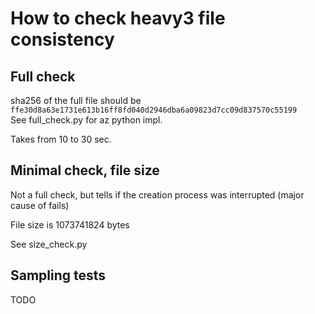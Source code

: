 # How to check heavy3 file consistency

## Full check

sha256 of the full file should be `ffe30d8a63e1731e613b16ff8fd040d2946dba6a09823d7cc09d837570c55199`  
See full_check.py for az python impl.

Takes from 10 to 30 sec.

## Minimal check, file size

Not a full check, but tells if the creation process was interrupted (major cause of fails)

File size is 1073741824 bytes

See size_check.py

## Sampling tests

TODO
